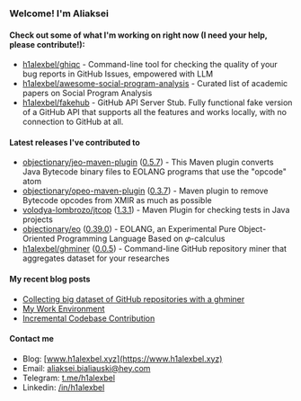 ### Welcome! I'm Aliaksei

#### Check out some of what I'm working on right now (I need your help, please contribute!):

- [h1alexbel/ghiqc](https://github.com/h1alexbel/ghiqc) - Command-line tool for checking the quality of your bug reports in GitHub Issues, empowered with LLM
- [h1alexbel/awesome-social-program-analysis](https://github.com/h1alexbel/awesome-social-program-analysis) - Curated list of academic papers on Social Program Analysis
- [h1alexbel/fakehub](https://github.com/h1alexbel/fakehub) - GitHub API Server Stub. Fully functional fake version of a GitHub API that supports all the features and works locally, with no connection to GitHub at all.

#### Latest releases I've contributed to

- [objectionary/jeo-maven-plugin](https://github.com/objectionary/jeo-maven-plugin) ([0.5.7](https://github.com/objectionary/jeo-maven-plugin/releases/tag/0.5.7)) - This Maven plugin converts Java Bytecode binary files to EOLANG programs that use the &#34;opcode&#34; atom
- [objectionary/opeo-maven-plugin](https://github.com/objectionary/opeo-maven-plugin) ([0.3.7](https://github.com/objectionary/opeo-maven-plugin/releases/tag/0.3.7)) - Maven plugin to remove Bytecode opcodes from XMIR as much as possible
- [volodya-lombrozo/jtcop](https://github.com/volodya-lombrozo/jtcop) ([1.3.1](https://github.com/volodya-lombrozo/jtcop/releases/tag/1.3.1)) - Maven Plugin for checking tests in Java projects
- [objectionary/eo](https://github.com/objectionary/eo) ([0.39.0](https://github.com/objectionary/eo/releases/tag/0.39.0)) - EOLANG, an Experimental Pure Object-Oriented Programming Language Based on 𝜑-calculus
- [h1alexbel/ghminer](https://github.com/h1alexbel/ghminer) ([0.0.5](https://github.com/h1alexbel/ghminer/releases/tag/0.0.5)) - Command-line GitHub repository miner that aggregates dataset for your researches

#### My recent blog posts

- [Collecting big dataset of GitHub repositories with a ghminer](https://www.h1alexbel.xyz/2024/05/24/ghminer.html)
- [My Work Environment](https://www.h1alexbel.xyz/2024/03/17/my-work-environment.html)
- [Incremental Codebase Contribution](https://www.h1alexbel.xyz/2024/01/05/incremental-contribution.html)

#### Contact me

- Blog: [www.h1alexbel.xyz](https://www.h1alexbel.xyz)
- Email: [aliaksei.bialiauski@hey.com](mailto:aliaksei.bialiauski@hey.com)
- Telegram: [t.me/h1alexbel](https://t.me/h1alexbel)
- Linkedin: [/in/h1alexbel](https://www.linkedin.com/in/h1alexbel)
